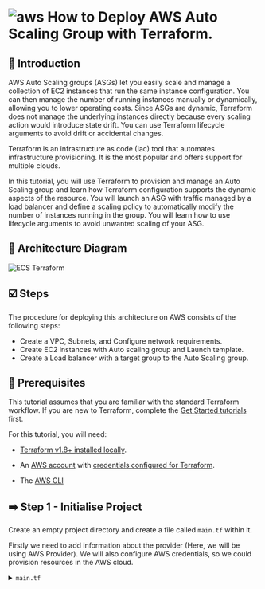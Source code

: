 # ![aws](https://github.com/julien-muke/Search-Engine-Website-using-AWS/assets/110755734/01cd6124-8014-4baa-a5fe-bd227844d263)     How to Deploy AWS Auto Scaling Group with Terraform.


## <a name="introduction">🤖 Introduction</a>

AWS Auto Scaling groups (ASGs) let you easily scale and manage a collection of EC2 instances that run the same instance configuration. You can then manage the number of running instances manually or dynamically, allowing you to lower operating costs. Since ASGs are dynamic, Terraform does not manage the underlying instances directly because every scaling action would introduce state drift. You can use Terraform lifecycle arguments to avoid drift or accidental changes.

Terraform is an infrastructure as code (Iac) tool that automates infrastructure provisioning. It is the most popular and offers support for multiple clouds.

In this tutorial, you will use Terraform to provision and manage an Auto Scaling group and learn how Terraform configuration supports the dynamic aspects of the resource. You will launch an ASG with traffic managed by a load balancer and define a scaling policy to automatically modify the number of instances running in the group. You will learn how to use lifecycle arguments to avoid unwanted scaling of your ASG.


## <a name="design">📐 Architecture Diagram</a>

![ECS Terraform](https://github.com/julien-muke/ec2-auto-scaling-terraform/assets/110755734/7b028d20-dbbe-4228-883f-2eb9a2851095)


## <a name="steps">☑️ Steps</a>

The procedure for deploying this architecture on AWS consists of the following steps:

* Create a VPC, Subnets, and Configure network requirements.
* Create EC2 instances with Auto scaling group and Launch template.
* Create a Load balancer with a target group to the Auto Scaling group.


## 📝 Prerequisites

This tutorial assumes that you are familiar with the standard Terraform workflow. If you are new to Terraform, complete the [Get Started tutorials](https://developer.hashicorp.com/terraform/tutorials/aws-get-started) first.

For this tutorial, you will need:

* [Terraform v1.8+ installed locally](https://developer.hashicorp.com/terraform/tutorials/aws-get-started/install-cli).
    
* An [AWS account](https://portal.aws.amazon.com/billing/signup) with [credentials configured for Terraform](https://registry.terraform.io/providers/hashicorp/aws/latest/docs#authentication).
    
* The [AWS CLI](https://aws.amazon.com/cli/)


## ➡️ Step 1 - Initialise Project

Create an empty project directory and create a file called `main.tf` within it.

Firstly we need to add information about the provider (Here, we will be using AWS Provider). We will also configure AWS credentials, so we could provision resources in the AWS cloud.

<details>
<summary><code>main.tf</code></summary>

```bash
# terraform apply -var-file="app.tfvars" -var="createdby=e2esa"

locals {
  tags = {
    Project     = var.project
    createdby   = var.createdby
    CreatedOn   = timestamp()
    Environment = terraform.workspace
  }
}

module "aws_lb" {
  source = "../../modules/e2esa-module-aws-elb"
  #source             = "git::https://github.com/e2eSolutionArchitect/terraform.git//providers/aws/modules/e2esa-module-aws-elb?ref=main"
  name                       = var.project
  internal                   = var.lb_internal
  load_balancer_type         = var.lb_load_balancer_type
  security_groups            = var.lb_security_groups
  subnets                    = var.lb_subnets
  enable_deletion_protection = var.lb_enable_deletion_protection

  lb_target_port = var.lb_target_port
  lb_protocol    = var.lb_protocol
  lb_target_type = var.lb_target_type
  vpc_id         = var.vpc_id

  lb_listener_port     = var.lb_listener_port
  lb_listener_protocol = var.lb_listener_protocol

  tags = local.tags
}
```
</details>






